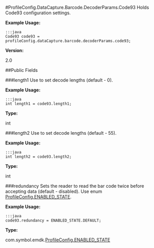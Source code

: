 #ProfileConfig.DataCapture.Barcode.DecoderParams.Code93
Holds Code93 configuration settings.

**Example Usage:**

	:::java
	Code93 code93 = profileConfig.dataCapture.barcode.decoderParams.code93;


**Version:**

2.0

##Public Fields

###length1
Use to set decode lengths (default - 0).

**Example Usage:**

	:::java
	int length1 = code93.length1;


**Type:**

int

###length2
Use to set decode lengths (default - 55).

**Example Usage:**

	:::java
	int length2 = code93.length2;


**Type:**

int

###redundancy
Sets the reader to read the bar code twice before accepting data (default - disabled). Use enum [ProfileConfig.ENABLED_STATE](ProfileConfig.ENABLED_STATE).

**Example Usage:**

	:::java
	code93.redundancy = ENABLED_STATE.DEFAULT;


**Type:**

com.symbol.emdk.[ProfileConfig.ENABLED_STATE](ProfileConfig.ENABLED_STATE)

